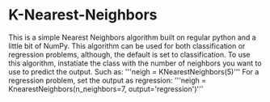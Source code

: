 # K-Nearest-Neighbors
This is a simple Nearest Neighbors algorithm built on regular python and a little bit of NumPy.
This algorithm can be used for both classification or regression problems, although, the default is set to classification.
To use this algorithm, instatiate the class with the number of neighbors you want to use to predict the output.
Such as: '''neigh = KNearestNeighbors(5)''' 
For a regression problem, set the output as regression:
'''neigh = KnearestNeighbors(n_neighbors=7, output='regression')'''
